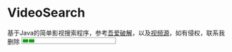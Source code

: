 # VideoSearch
基于Java的简单影视搜索程序，参考[吾爱破解](https://www.52pojie.cn/thread-781940-1-1.html)，以及[视频源](http://api.iokzy.com/)，如有侵权，联系我删除
![](https://github.com/Braycep/VideoSearch/blob/master/image/loading(3).JPG)
